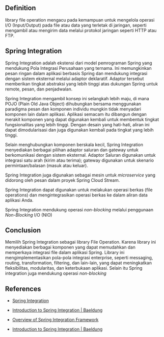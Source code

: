 ## Definition

library file operation mengacu pada kemampuan untuk mengelola operasi I/O (Input/Output) pada file atau data yang terletak di jaringan, seperti mengambil atau mengirim data melalui protokol jaringan seperti HTTP atau FTP.

## Spring Integration

Spring Integration adalah ekstensi dari model pemrograman Spring yang mendukung Pola Integrasi Perusahaan yang ternama. Ini memungkinkan pesan ringan dalam aplikasi berbasis Spring dan mendukung integrasi dengan sistem eksternal melalui adaptor deklaratif. Adaptor tersebut memberikan tingkat abstraksi yang lebih tinggi atas dukungan Spring untuk remote, pesan, dan penjadwalan.

Spring Integration mengambil konsep ini selangkah lebih maju, di mana POJO (Plain Old Java Object) dihubungkan bersama menggunakan paradigma pesan dan komponen individu mungkin tidak menyadari komponen lain dalam aplikasi. Aplikasi semacam itu dibangun dengan merakit komponen yang dapat digunakan kembali untuk membentuk tingkat fungsionalitas yang lebih tinggi. Dengan desain yang hati-hati, aliran ini dapat dimodularisasi dan juga digunakan kembali pada tingkat yang lebih tinggi.

Selain menghubungkan komponen berskala kecil, Spring Integration menyediakan berbagai pilihan adaptor saluran dan gateway untuk berkomunikasi dengan sistem eksternal. Adaptor Saluran digunakan untuk integrasi satu arah (kirim atau terima); gateway digunakan untuk skenario permintaan/balasan (masuk atau keluar).

Spring Integration juga digunakan sebagai mesin untuk _microservice_ yang didorong oleh pesan dalam proyek Spring Cloud Stream.

Spring Integration dapat digunakan untuk melakukan operasi berkas (file operations) dan mengintegrasikan operasi berkas ke dalam aliran data aplikasi Anda. 

Spring Integration mendukung operasi _non-blocking_ melalui penggunaan _Non-Blocking_ I/O (NIO)

## Conclusion

Memilih Spring Integration sebagai library File Operation. Karena library ini menyediakan berbagai komponen yang dapat memudahkan dan memperkaya integrasi file dalam aplikasi Spring. Library ini mengimplementasikan pola-pola integrasi enterprise, seperti messaging, routing, transformation, filtering, dan lain-lain, yang dapat meningkatkan fleksibilitas, modularitas, dan keterbukaan aplikasi. Selain itu Spring integration juga mendukung operasi _non-blocking_

## References
- [Spring Integration](https://spring.io/projects/spring-integration/)

- [Introduction to Spring Integration | Baeldung](https://www.baeldung.com/spring-integration)

- [Overview of Spring Integration Framework](https://docs.spring.io/spring-integration/docs/current/reference/html/overview.html)

- [Introduction to Spring Integration | Baeldung](https://www.baeldung.com/spring-integration)
